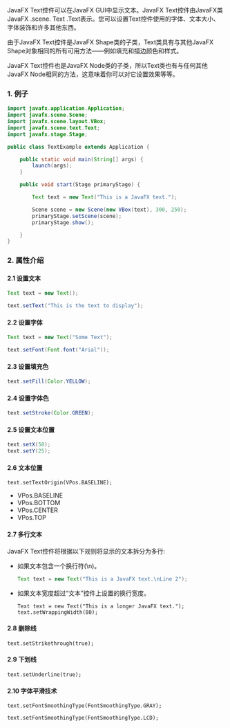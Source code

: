 JavaFX Text控件可以在JavaFX GUI中显示文本。JavaFX Text控件由JavaFX类JavaFX .scene. Text .Text表示。您可以设置Text控件使用的字体、文本大小、字体装饰和许多其他东西。

由于JavaFX Text控件是JavaFX Shape类的子类，Text类具有与其他JavaFX Shape对象相同的所有可用方法——例如填充和描边颜色和样式。

JavaFX Text控件也是JavaFX Node类的子类，所以Text类也有与任何其他JavaFX Node相同的方法，这意味着你可以对它设置效果等等。

### 1. 例子

```java
import javafx.application.Application;
import javafx.scene.Scene;
import javafx.scene.layout.VBox;
import javafx.scene.text.Text;
import javafx.stage.Stage;

public class TextExample extends Application {

    public static void main(String[] args) {
        launch(args);
    }

    public void start(Stage primaryStage) {

        Text text = new Text("This is a JavaFX text.");

        Scene scene = new Scene(new VBox(text), 300, 250);
        primaryStage.setScene(scene);
        primaryStage.show();

    }
}
```

### 2. 属性介绍

#### 2.1 设置文本

```java
Text text = new Text();

text.setText("This is the text to display");
```

#### 2.2 设置字体

```java
Text text = new Text("Some Text");

text.setFont(Font.font("Arial"));
```

#### 2.3 设置填充色

```java
text.setFill(Color.YELLOW);
```

#### 2.4 设置字体色

```java
text.setStroke(Color.GREEN);
```

#### 2.5 设置文本位置

```java
text.setX(50);
text.setY(25);
```

#### 2.6 文本位置

```
text.setTextOrigin(VPos.BASELINE);
```

- VPos.BASELINE
- VPos.BOTTOM
- VPos.CENTER
- VPos.TOP

#### 2.7 多行文本

JavaFX Text控件将根据以下规则将显示的文本拆分为多行:

* 如果文本包含一个换行符(\n)。

  ```java
  Text text = new Text("This is a JavaFX text.\nLine 2");
  ```

* 如果文本宽度超过“文本”控件上设置的换行宽度。

  ```
  Text text = new Text("This is a longer JavaFX text.");
  text.setWrappingWidth(80);
  ```

#### 2.8 删除线

```
text.setStrikethrough(true);
```

#### 2.9 下划线

```
text.setUnderline(true);
```

#### 2.10 字体平滑技术

```
text.setFontSmoothingType(FontSmoothingType.GRAY);

text.setFontSmoothingType(FontSmoothingType.LCD);
```